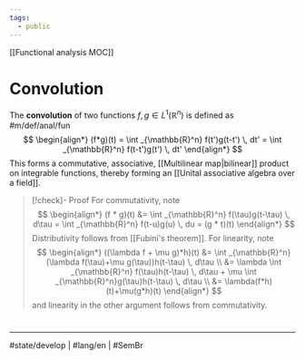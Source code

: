 ```yaml
---
tags:
  - public
---
```

[[Functional analysis MOC]]
# Convolution

The **convolution** of two functions $f,g \in L^1(\mathbb{R}^n)$ is defined as #m/def/anal/fun 
$$
\begin{align*}
(f*g)(t) = \int _{\mathbb{R}^n} f(t')g(t-t') \, dt' = \int _{\mathbb{R}^n} f(t-t')g(t') \, dt'
\end{align*}
$$
This forms a commutative, associative, [[Multilinear map|bilinear]] product on integrable functions,
thereby forming an [[Unital associative algebra over a field]].

> [!check]- Proof
> For commutativity, note
> $$
> \begin{align*}
> (f * g)(t) &= \int _{\mathbb{R}^n} f(\tau)g(t-\tau) \, d\tau = \int _{\mathbb{R}^n} f(t-u)g(u) \, du = (g * t)(t)
> \end{align*}
> $$
> Distributivity follows from [[Fubini's theorem]].
> For linearity, note
> $$
> \begin{align*}
> ((\lambda f + \mu g)*h)(t) 
> &= \int _{\mathbb{R}^n}(\lambda f(\tau)+\mu g(\tau))h(t-\tau) \, d\tau \\
> &= \lambda \int _{\mathbb{R}^n} f(\tau)h(t-\tau) \, d\tau + \mu \int _{\mathbb{R}^n}g(\tau)h(t-\tau) \, d\tau \\
> &= \lambda(f*h)(t)+\mu(g*h)(t)
> \end{align*}
> $$
> and linearity in the other argument follows from commutativity.
> <span class="QED"/>

#
---
#state/develop  | #lang/en | #SemBr
